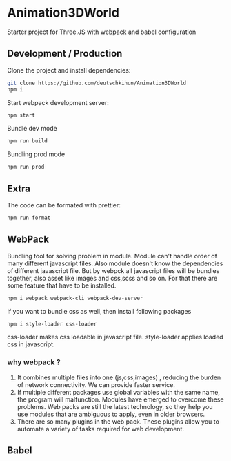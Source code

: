 # Animation3DWorld

Starter project for Three.JS with webpack and babel configuration 

## Development / Production

Clone the project and install dependencies:

```bash
git clone https://github.com/deutschkihun/Animation3DWorld
npm i
```

Start webpack development server:

```bash
npm start
```

Bundle dev mode 

```bash
npm run build
```

Bundling prod mode 

```bash
npm run prod
```

## Extra

The code can be formated with prettier:

```bash
npm run format
```

## WebPack

Bundling tool for solving problem in module. Module can't handle order of many different javascript files. Also module doesn't know the dependencies of different javascript file. But by webpck all javascript files will be bundles together, also asset like images and css,scss and so on. For that there are some feature that have to be installed. 

```bash
npm i webpack webpack-cli webpack-dev-server
```

If you want to bundle css as well, then install following packages 

```bash
npm i style-loader css-loader
```
css-loader makes css loadable in javascript file. style-loader applies loaded css in javascript. 

### why webpack ? 

1. It combines multiple files into one (js,css,images) , reducing the burden of network connectivity. We can provide faster service. 
2. If multiple different packages use global variables with the same name, the program will malfunction. Modules have emerged to overcome these problems. Web packs are still the latest technology, so they help you use modules that are ambiguous to apply, even in older browsers. 
3. There are so many plugins in the web pack. These plugins allow you to automate a variety of tasks required for web development.

## Babel 

